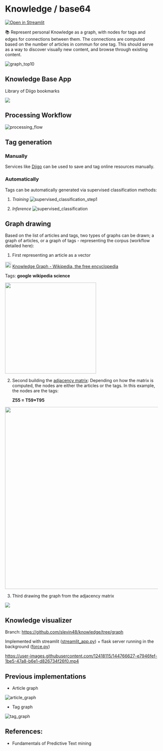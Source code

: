 # Knowledge / base64

[![Open in Streamlit](https://static.streamlit.io/badges/streamlit_badge_black_white.svg)](https://base64knowledge.streamlit.app/)
 
📚 Represent personal Knowledge as a graph, with nodes for tags and edges for connections between them. The connections are computed based on the number of articles in commun for one tag. This should serve as a way to discover visually new content, and browse through existing content.

![graph_top10](img/graph_top10.gif)

## Knowledge Base App

Library of Diigo bookmarks

![](img/knowledgebase.png)

## Processing Workflow
![processing_flow](img/processing_flow.png)

## Tag generation

### Manually

Services like [Diigo](https://www.diigo.com/) can be used to save and tag online resources manually.

### Automatically

Tags can be automatically generated via supervised classification methods:

1. *Training*
![supervised_classification_step1](img/supervised_classification_step1.png)

2. *Inference*
![supervised_classification](img/supervised_classification.png)



## Graph drawing

Based on the list of articles and tags, two types of graphs can be drawn; a graph of articles, or a graph of tags - representing the corpus (workflow detailed here):

1. First representing an article as a vector

<img src="img/file_1.png" height=20px> [Knowledge Graph - Wikipedia, the free encyclopedia](http://en.wikipedia.org/wiki/Knowledge_Graph)

Tags: __google__ __wikipedia__ __science__ 

<img src="img/file_1_vector.png" width=300px>

2. Second building the [adjacency matrix](https://en.wikipedia.org/wiki/Adjacency_matrix):
Depending on how the matrix is computed, the nodes are either the articles or the tags.
In this example, the nodes are the tags:

    **Z55 = T59*T95**

<img src="img/adjacency_matrix_building.png" width=600px>

3. Third drawing the graph from the adjacency matrix

<img src="img/adjacency_matrix_to_graph.png">

## Knowledge visualizer

Branch: https://github.com/slevin48/knowledge/tree/graph

Implemented with streamlit ([streamlit_app.py](streamlit_app.py)) + flask server running in the background ([force.py](force.py))

https://user-images.githubusercontent.com/12418115/144766627-e7946fef-1be5-47a8-b6e1-d826734f26f0.mp4



## Previous implementations

- Article graph

![article_graph](img/article_graph.png)

- Tag graph

![tag_graph](img/tag_graph.png)


## References:

- Fundamentals of Predictive Text mining